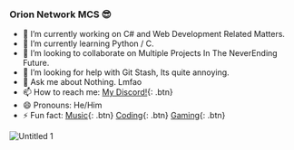 ### Orion Network MCS 😎 

- 🔭 I’m currently working on C# and Web Development Related Matters.
- 🌱 I’m currently learning Python / C.
- 👯 I’m looking to collaborate on Multiple Projects In The NeverEnding Future.
- 🤔 I’m looking for help with Git Stash, Its quite annoying.
- 💬 Ask me about Nothing. Lmfao
- 📫 How to reach me: [My Discord!](http://www.google.com){: .btn}
- 😄 Pronouns: He/Him
- ⚡ Fun fact: [Music](https://www.youtube.com/channel/UCWQ_E90L2xcox7JYXlkMNoQ){: .btn} [Coding](https://www.youtube.com/channel/UCVolm2DWQMhsMC5SObpFqXA){: .btn} [Gaming](https://www.youtube.com/channel/UCGlT1VtrbwDM4q3IRgRE6BQ){: .btn}


![Untitled 1](https://user-images.githubusercontent.com/59455710/109406642-bb2fa480-7948-11eb-9d8a-6ec64e7a14c4.png)
<!--
**OrionNetworkMCS/OrionNetworkMCS** is a ✨ _special_ ✨ repository because its `README.md` (this file) appears on your GitHub profile.

Here are some ideas to get you started:



-->
